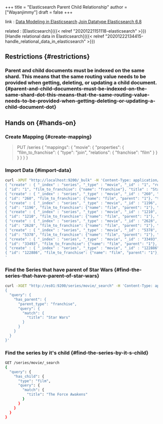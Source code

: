 +++
title = "Elasticsearch Parent Child Relationship"
author = ["Wayanjimmy"]
draft = false
+++

link
: [Data Modeling in Elasticsearch](https://youtu.be/fPNiGjB8JR8) [Join Datatype Elasticsearch 6.8](https://www.elastic.co/guide/en/elasticsearch/reference/6.8/parent-join.html)

related
: [Elasticsearch]({{< relref "20201221151118-elasticsearch" >}}) [Handle relational data in Elasticsearch]({{< relref "20201222134415-handle_relational_data_in_elasticsearch" >}})


## Restrictions {#restrictions}


### Parent and child documents must be indexed on the same shard. This means that the same routing value needs to be provided when getting, deleting, or updating a child document. {#parent-and-child-documents-must-be-indexed-on-the-same-shard-dot-this-means-that-the-same-routing-value-needs-to-be-provided-when-getting-deleting-or-updating-a-child-document-dot}


## Hands on {#hands-on}


### Create Mapping {#create-mapping}

> PUT /series
> {
>   "mappings": {
>     "movie": {
>       "properties": {
>         "film\_to\_franchise": {
>           "type": "join",
>           "relations": {
>             "franchise": "film"
>           }
>         }
>       }
>     }
>   }
> }


### Import Data {#import-data}

```bash
curl -XPUT "http://localhost:9200/_bulk" -H 'Content-Type: application/json' -d'
{ "create" : { "_index" : "series", "_type" : "movie", "_id" : "1", "routing" : 1} }
{ "id": "1", "film_to_franchise": {"name": "franchise"}, "title" : "Star Wars" }
{ "create" : { "_index" : "series", "_type" : "movie", "_id" : "260", "routing" : 1} }
{ "id": "260", "film_to_franchise": {"name": "film", "parent": "1"}, "title" : "Star Wars: Episode IV - A New Hope", "year":"1977" , "genre":["Action", "Adventure", "Sci-Fi"] }
{ "create" : { "_index" : "series", "_type" : "movie", "_id" : "1196", "routing" : 1} }
{ "id": "1196", "film_to_franchise": {"name": "film", "parent": "1"}, "title" : "Star Wars: Episode V - The Empire Strikes Back", "year":"1980" , "genre":["Action", "Adventure", "Sci-Fi"] }
{ "create" : { "_index" : "series", "_type" : "movie", "_id" : "1210", "routing" : 1} }
{ "id": "1210", "film_to_franchise": {"name": "film", "parent": "1"}, "title" : "Star Wars: Episode VI - Return of the Jedi", "year":"1983" , "genre":["Action", "Adventure", "Sci-Fi"] }
{ "create" : { "_index" : "series", "_type" : "movie", "_id" : "2628", "routing" : 1} }
{ "id": "2628", "film_to_franchise": {"name": "film", "parent": "1"}, "title" : "Star Wars: Episode I - The Phantom Menace", "year":"1999" , "genre":["Action", "Adventure", "Sci-Fi"] }
{ "create" : { "_index" : "series", "_type" : "movie", "_id" : "5378", "routing" : 1} }
{ "id": "5378", "film_to_franchise": {"name": "film", "parent": "1"}, "title" : "Star Wars: Episode II - Attack of the Clones", "year":"2002" , "genre":["Action", "Adventure", "Sci-Fi", "IMAX"] }
{ "create" : { "_index" : "series", "_type" : "movie", "_id" : "33493", "routing" : 1} }
{ "id": "33493", "film_to_franchise": {"name": "film", "parent": "1"}, "title" : "Star Wars: Episode III - Revenge of the Sith", "year":"2005" , "genre":["Action", "Adventure", "Sci-Fi"] }
{ "create" : { "_index" : "series", "_type" : "movie", "_id" : "122886", "routing" : 1} }
{ "id": "122886", "film_to_franchise": {"name": "film", "parent": "1"}, "title" : "Star Wars: Episode VII - The Force Awakens", "year":"2015" , "genre":["Action", "Adventure", "Fantasy", "Sci-Fi", "IMAX"] }
'
```


### Find the Series that have parent of Star Wars {#find-the-series-that-have-parent-of-star-wars}

```bash
curl -XGET "http://es01:9200/series/movie/_search" -H 'Content-Type: application/json' -d'
{
  "query": {
    "has_parent": {
      "parent_type": "franchise",
      "query": {
        "match": {
          "title": "Star Wars"
        }
      }
    }
  }
}'
```


### Find the series by it's child {#find-the-series-by-it-s-child}

```bash
GET /series/movie/_search
{
  "query": {
    "has_child": {
      "type": "film",
      "query": {
        "match": {
          "title": "The Force Awakens"
        }
      }
    }
  }
}
```
